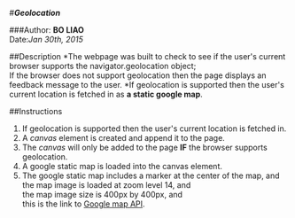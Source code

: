 #**_Geolocation_**

###Author: **BO LIAO**          
 Date:_Jan 30th, 2015_

##Description
*The webpage was built to check to see if the user's current browser supports the navigator.geolocation object;        
 If the browser does not support geolocation then the page displays an feedback message to the user.
*If geolocation is supported then the user's current location is fetched in as **a static google map**.


##Instructions
1. If geolocation is supported then the user's current location is fetched in.
2. A _canvas_ element is created and append it to the page.
3. The _canvas_ will only be added to the page **IF** the browser supports geolocation.
4. A google static map is loaded into the canvas element.
5. The google static map includes a marker at the center of the map, and     
 the map image is loaded at zoom level 14, and    
 the map image size is 400px by 400px, and     
 this is the link to [Google map API](https://developers.google.com/maps/documentation/staticmaps "Links to an external site").
